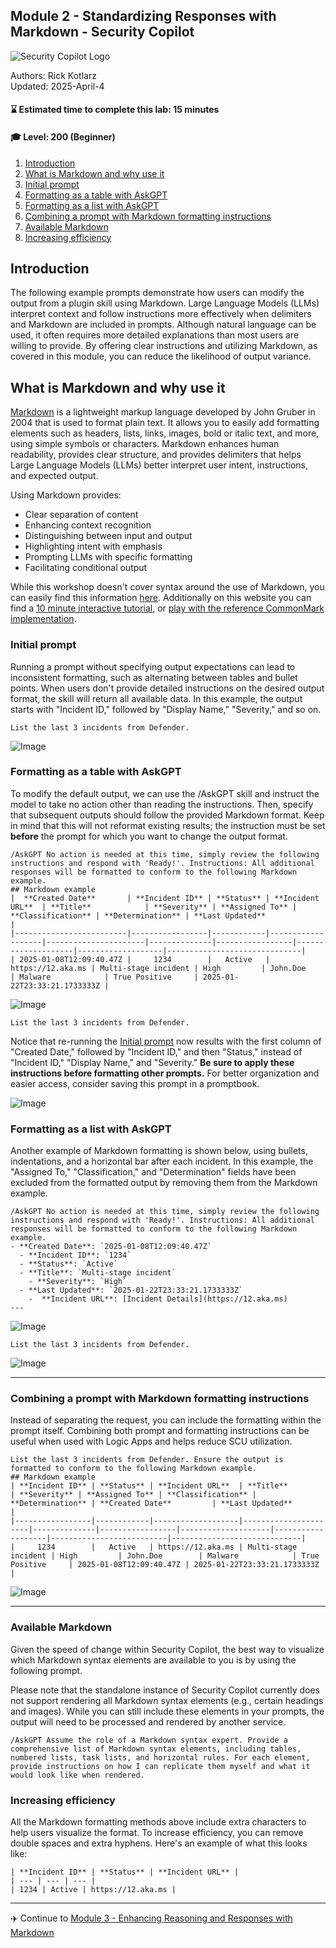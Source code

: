 ## Module 2 - Standardizing Responses with Markdown - Security Copilot

![Security Copilot Logo](../.././Images/ic_fluent_copilot_64_64%402x.png)

Authors: Rick Kotlarz<br>
Updated: 2025-April-4

#### ⌛ Estimated time to complete this lab: 15 minutes
#### 🎓 Level: 200 (Beginner)

1. [Introduction](#introduction)
2. [What is Markdown and why use it](#what-is-markdown-and-why-use-it)
3. [Initial prompt](#initial-prompt)
4. [Formatting as a table with AskGPT](#formatting-as-a-table-with-askgpt)
5. [Formatting as a list with AskGPT](#formatting-as-a-list-with-askgpt)
6. [Combining a prompt with Markdown formatting instructions](#combining-a-prompt-with-markdown-formatting-instructions)
7. [Available Markdown](#available-markdown)
8. [Increasing efficiency](#increasing-efficiency)

## Introduction

The following example prompts demonstrate how users can modify the output from a plugin skill using Markdown. Large Language Models (LLMs) interpret context and follow instructions more effectively when delimiters and Markdown are included in prompts. Although natural language can be used, it often requires more detailed explanations than most users are willing to provide. By offering clear instructions and utilizing Markdown, as covered in this module, you can reduce the likelihood of output variance.

## What is Markdown and why use it

[Markdown](https://commonmark.org/) is a lightweight markup language developed by John Gruber in 2004 that is used to format plain text. It allows you to easily add formatting elements such as headers, lists, links, images, bold or italic text, and more, using simple symbols or characters. Markdown enhances human readability, provides clear structure, and provides delimiters that helps Large Language Models (LLMs) better interpret user intent, instructions, and expected output.

Using Markdown provides:
 - Clear separation of content
 - Enhancing context recognition
 - Distinguishing between input and output
 - Highlighting intent with emphasis
 - Prompting LLMs with specific formatting
 - Facilitating conditional output

While this workshop doesn't cover syntax around the use of Markdown, you can easily find this information [here](https://commonmark.org/help/). Additionally on this website you can find a [10 minute interactive tutorial](https://commonmark.org/help/tutorial/), or [play with the reference CommonMark implementation](https://spec.commonmark.org/dingus/).

### Initial prompt

Running a prompt without specifying output expectations can lead to inconsistent formatting, such as alternating between tables and bullet points. When users don't provide detailed instructions on the desired output format, the skill will return all available data. In this example, the output starts with "Incident ID," followed by "Display Name," "Severity," and so on.

```
List the last 3 incidents from Defender.
```

![Image](./images/001_prompt_no_Markdown.png)

### Formatting as a table with AskGPT

To modify the default output, we can use the /AskGPT skill and instruct the model to take no action other than reading the instructions. Then, specify that subsequent outputs should follow the provided Markdown format. Keep in mind that this will not reformat existing results; the instruction must be set **before** the prompt for which you want to change the output format.

```
/AskGPT No action is needed at this time, simply review the following instructions and respond with 'Ready!'. Instructions: All additional responses will be formatted to conform to the following Markdown example.
## Markdown example
|  **Created Date**       | **Incident ID** | **Status** | **Incident URL**  | **Title**            | **Severity** | **Assigned To** | **Classification** | **Determination** | **Last Updated**             | 
|-------------------------|-----------------|------------|-------------------|----------------------|--------------|-----------------|--------------------|-------------------|------------------------------| 
| 2025-01-08T12:09:40.47Z |     1234        |   Active   | https://12.aka.ms | Multi-stage incident | High         | John.Doe        | Malware            | True Positive     | 2025-01-22T23:33:21.1733333Z |
```

![Image](./images/002_module2_AskGPT_Markdown_formatting.png)

```
List the last 3 incidents from Defender.
```

Notice that re-running the [Initial prompt](#initial-prompt) now results with the first column of "Created Date," followed by "Incident ID," and then "Status," instead of "Incident ID," "Display Name," and "Severity." **Be sure to apply these instructions before formatting other prompts.** For better organization and easier access, consider saving this prompt in a promptbook.

![Image](./images/003_module2_AskGPT_formatting_as_a_table_prompt.png)

### Formatting as a list with AskGPT

Another example of Markdown formatting is shown below, using bullets, indentations, and a horizontal bar after each incident. In this example, the "Assigned To," "Classification," and "Determination" fields have been excluded from the formatted output by removing them from the Markdown example.
```
/AskGPT No action is needed at this time, simply review the following instructions and respond with 'Ready!'. Instructions: All additional responses will be formatted to conform to the following Markdown example.
- **Created Date**: `2025-01-08T12:09:40.47Z`
  - **Incident ID**: `1234`
  - **Status**: `Active`
  - **Title**: `Multi-stage incident`
    - **Severity**: `High`
  - **Last Updated**: `2025-01-22T23:33:21.1733333Z`
    -  **Incident URL**: [Incident Details](https://12.aka.ms)
---
```


![Image](./images/004_module2_AskGPT_formatting_as_a_list_prompt.png)

```
List the last 3 incidents from Defender.
```

![Image](./images/005_module2_AskGPT_formatting_as_a_list_result.png)

---


### Combining a prompt with Markdown formatting instructions

Instead of separating the request, you can include the formatting within the prompt itself. Combining both prompt and formatting instructions can be useful when used with Logic Apps and helps reduce SCU utilization.

 ```
List the last 3 incidents from Defender. Ensure the output is formatted to conform to the following Markdown example.
## Markdown example
| **Incident ID** | **Status** | **Incident URL**  | **Title**            | **Severity** | **Assigned To** | **Classification** | **Determination** | **Created Date**         | **Last Updated**            | 
|-----------------|------------|-------------------|----------------------|--------------|-----------------|--------------------|-------------------|--------------------------|-----------------------------| 
|     1234        |   Active   | https://12.aka.ms | Multi-stage incident | High         | John.Doe        | Malware            | True Positive     | 2025-01-08T12:09:40.47Z | 2025-01-22T23:33:21.1733333Z |
```

![Image](./images/006_module2_prompt_that_includes_AskGPT_formatting.png)

---

### Available Markdown

Given the speed of change within Security Copilot, the best way to visualize which Markdown syntax elements are available to you is by using the following prompt.

Please note that the standalone instance of Security Copilot currently does not support rendering all Markdown syntax elements (e.g., certain headings and images). While you can still include these elements in your prompts, the output will need to be processed and rendered by another service.

```
/AskGPT Assume the role of a Markdown syntax expert. Provide a comprehensive list of Markdown syntax elements, including tables, numbered lists, task lists, and horizontal rules. For each element, provide instructions on how I can replicate them myself and what it would look like when rendered.
```

### Increasing efficiency

All the Markdown formatting methods above include extra characters to help users visualize the format. To increase efficiency, you can remove double spaces and extra hyphens. Here's an example of what this looks like:

```
| **Incident ID** | **Status** | **Incident URL** |
| --- | --- | --- |
| 1234 | Active | https://12.aka.ms |
```

---

✈️ Continue to [Module 3 - Enhancing Reasoning and Responses with Markdown](./Module%203%20-%20Enhancing%20Reasoning%20and%20Responses%20with%20Markdown)<br>

